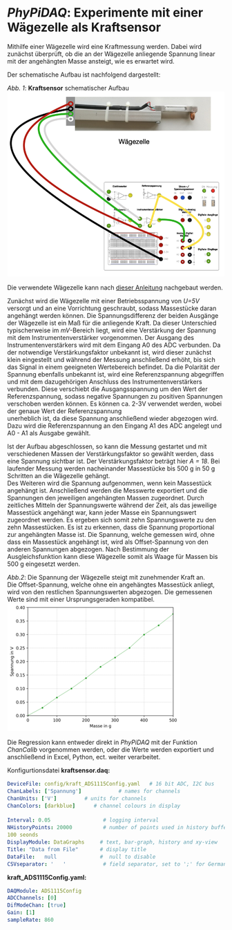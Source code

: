 # *PhyPiDAQ*: Experimente mit einer Wägezelle als Kraftsensor

Mithilfe einer Wägezelle wird eine Kraftmessung werden. Dabei  wird zunächst überprüft, ob die 
an der Wägezelle anliegende Spannung linear mit der angehängten Masse ansteigt, wie es erwartet wird.  

Der schematische Aufbau ist nachfolgend dargestellt:

*Abb. 1*:  **Kraftsensor** schematischer Aufbau  
                    ![Abb 1´](images/kraft_aufbau.png)  

Die verwendete Wägezelle kann nach [dieser Anleitung](docs/Bauanleitung_Kraftsensor.pdf) nachgebaut werden. 

Zunächst wird die Wägezelle mit einer Betriebsspannung von *U=5V* versorgt und an eine Vorrichtung geschraubt, sodass 
Massestücke daran angehängt werden können. Die Spannungsdifferenz der beiden Ausgänge der Wägezelle ist ein Maß für die 
anliegende Kraft. Da dieser Unterschied typischerweise im *mV*-Bereich liegt, wird eine Verstärkung der Spannung mit 
dem Instrumentenverstärker vorgenommen. Der Ausgang des Instrumentenverstärkers wird mit dem Eingang A0 des ADC 
verbunden. Da der notwendige Verstärkungsfaktor unbekannt ist, wird dieser zunächst  klein eingestellt und während der 
Messung anschließend erhöht, bis sich das Signal in einem geeigneten Wertebereich befindet. Da die Polarität der 
Spannung ebenfalls unbekannt ist, wird eine Referenzspannung abgegriffen und mit dem dazugehörigen Anschluss des 
Instrumentenverstärkers verbunden. 
Diese verschiebt die Ausgangsspannung um den Wert der Referenzspannung, sodass negative Spannungen zu positiven 
Spannungen verschoben werden können. Es können ca. 2-3V verwendet werden, wobei der genaue Wert der Referenzspannung  
unerheblich ist, da diese Spannung anschließend wieder abgezogen wird. Dazu wird die Referenzspannung an den Eingang A1 
des ADC angelegt und A0 - A1 als Ausgabe gewählt.  

Ist der Aufbau abgeschlossen, so kann die Messung gestartet und mit verschiedenen Massen der Verstärkungsfaktor so 
gewählt werden, dass eine Spannung sichtbar ist. Der Verstärkungsfaktor beträgt hier *A = 18*. Bei laufender Messung 
werden nacheinander Massestücke bis 500 g in 50 g Schritten an die Wägezelle gehängt.  
Des Weiteren wird die Spannung aufgenommen, wenn kein Massestück angehängt ist.  Anschließend werden die Messwerte 
exportiert und die Spannungen den jeweiligen angehängten Massen zugeordnet. Durch zeitliches Mitteln der Spannungswerte 
während der Zeit, als das jeweilige Massestück angehängt war, kann jeder Masse ein Spannungswert zugeordnet werden. Es 
ergeben sich somit zehn Spannungswerte zu den  zehn Massestücken. Es ist zu erkennen, dass die Spannung proportional  
zur angehängten Masse ist. Die Spannung, welche gemessen wird, ohne dass ein Massestück angehängt ist, wird als 
Offset-Spannung von den anderen Spannungen abgezogen. Nach Bestimmung der Ausgleichsfunktion kann diese Wägezelle somit 
als Waage für Massen bis 500 g eingesetzt werden.  

*Abb.2*:  Die Spannung der Wägezelle steigt mit zunehmender Kraft an.  
Die Offset-Spannung, welche ohne ein angehängtes Massestück anliegt, wird von den restlichen Spannungswerten abgezogen. 
Die gemessenen Werte sind mit einer Ursprungsgeraden kompatibel.  
                    ![Abb. 2](images/kraft_ratio.png)  
 
Die Regression kann entweder direkt in *PhyPiDAQ* mit der Funktion *ChanCalib*  vorgenommen werden, oder die Werte 
werden exportiert und anschließend in Excel,  Python, ect. weiter verarbeitet.  

Konfigurtionsdatei **kraftsensor.daq:**

```yaml
DeviceFile: config/kraft_ADS1115Config.yaml   # 16 bit ADC, I2C bus
ChanLabels: ['Spannung']            # names for channels 
ChanUnits: ['V']         # units for channels 
ChanColors: [darkblue]      # channel colours in display

Interval: 0.05                 # logging interval         
NHistoryPoints: 20000          # number of points used in history buffer, time=NHistoryPoints*Interval = 2000*0.05 = 
100 seonds
DisplayModule: DataGraphs     # text, bar-graph, history and xy-view
Title: "Data from File"       # display title
DataFile:   null              #  null to disable 
CSVseparator: '   '            # field separator, set to ';' for German Excel   
```

**kraft_ADS1115Config.yaml:**

```yaml
DAQModule: ADS1115Config  
ADCChannels: [0]
DifModeChan: [true]
Gain: [1]
sampleRate: 860
```
